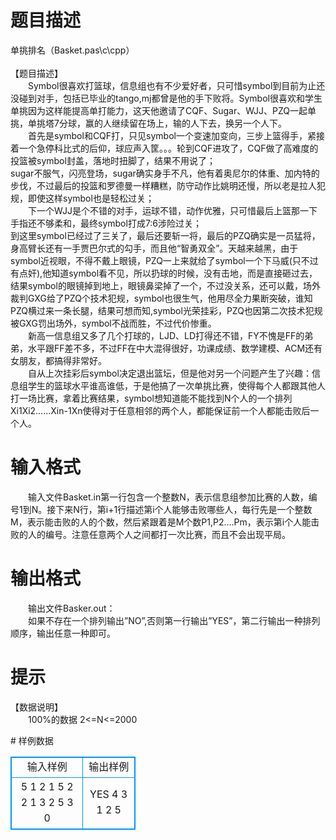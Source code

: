 # 

 
 # 题目描述 
<p>
单挑排名（Basket.pas\c\cpp）<br><br>【题目描述】<br>　　Symbol很喜欢打篮球，信息组也有不少爱好者，只可惜symbol到目前为止还没碰到对手，包括已毕业的tango,mj都曾是他的手下败将。Symbol很喜欢和学生单挑因为这样能提高单打能力，这天他邀请了CQF、Sugar、WJJ、PZQ一起单挑，单挑塔7分球，赢的人继续留在场上，输的人下去，换另一个人下。<br>　　首先是symbol和CQF打，只见symbol一个变速加变向，三步上篮得手，紧接着一个急停科比式的后仰，球应声入筐。。。轮到CQF进攻了，CQF做了高难度的投篮被symbol封盖，落地时扭脚了，结果不用说了；<br>sugar不服气，闪亮登场，sugar确实身手不凡，他有着奥尼尔的体重、加内特的步伐，不过最后的投篮和罗德曼一样糟糕，防守动作比姚明还慢，所以老是拉人犯规，即使这样symbol也是轻松过关；<br>　　下一个WJJ是个不错的对手，运球不错，动作优雅，只可惜最后上篮那一下手指还不够柔和，最终symbol打成7:6涉险过关；<br>到这里symbol已经过了三关了，最后还要斩一将，最后的PZQ确实是一员猛将，身高臂长还有一手贾巴尔式的勾手，而且他“智勇双全”。天越来越黑，由于symbol近视眼，不得不戴上眼镜，PZQ一上来就给了symbol一个下马威(只不过有点奸),他知道symbol看不见，所以扔球的时候，没有击地，而是直接砸过去，结果symbol的眼镜掉到地上，眼镜鼻梁掉了一个，不过没关系，还可以戴，场外裁判GXG给了PZQ个技术犯规，symbol也很生气，他用尽全力果断突破，谁知PZQ横过来一条长腿，结果可想而知,symbol光荣挂彩，PZQ也因第二次技术犯规被GXG罚出场外，symbol不战而胜，不过代价惨重。<br>　　新高一信息组又多了几个打球的，LJD、LD打得还不错，FY不愧是FF的弟弟，水平跟FF差不多，不过FF在中大混得很好，功课成绩、数学建模、ACM还有女朋友，都搞得非常好。<br>　　自从上次挂彩后symbol决定退出篮坛，但是他对另一个问题产生了兴趣：信息组学生的篮球水平谁高谁低，于是他搞了一次单挑比赛，使得每个人都跟其他人打一场比赛，拿着比赛结果，symbol想知道能不能找到N个人的一个排列Xi1Xi2……Xin-1Xn使得对于任意相邻的两个人，都能保证前一个人都能击败后一个人。<br></p> 

 
 # 输入格式 
<p>
　　输入文件Basket.in第一行包含一个整数N，表示信息组参加比赛的人数，编号1到N。接下来N行，第i+1行描述第i个人能够击败哪些人，每行先是一个整数M，表示能击败的人的个数，然后紧跟着是M个数P1,P2….Pm，表示第i个人能击败的人的编号。注意任意两个人之间都打一次比赛，而且不会出现平局。</p> 

 
 # 输出格式 
<p>
　　输出文件Basker.out：<br>　　如果不存在一个排列输出”NO”,否则第一行输出”YES”，第二行输出一种排列顺序，输出任意一种即可。</p> 

 
 # 提示 
<p>
【数据说明】<br>　　100%的数据 2<=N<=2000<br></p> 
# 样例数据
<style>
        table,table tr th, table tr td { border:1px solid #0094ff; }
        table { width: 200px; min-height: 25px; line-height: 25px; text-align: center; border-collapse: collapse;}   
    </style>
<table>
	<tr>
		<td>输入样例</td>
		<td>输出样例</td>
	</tr>
<tr><td>5
1 2
1 5
2 2 1
3 2 5 3
0</td><td>
YES
4 3 1 2 5
</td></tr></table>
